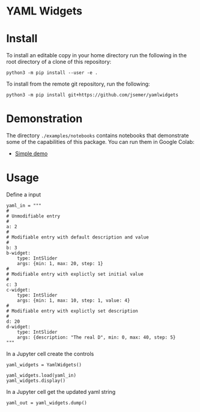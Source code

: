 YAML Widgets
============

Install
=======

To install an editable copy in your home directory run the following
in the root directory of a clone of this repository:

```console
python3 -m pip install --user -e .
```
To install from the remote git repository, run the following:

```console
python3 -m pip install git+https://github.com/jsemer/yamlwidgets
```

Demonstration
==============

The directory `./examples/notebooks` contains notebooks that demonstrate some
of the capabilities of this package. You can run them in Google Colab:

- [Simple demo](https://colab.research.google.com/github/jsemer/yamlwidgets/blob/master/examples/notebooks/yaml-widgets.ipynb)

Usage
=======

Define a input

```
yaml_in = """
#
# Unmodifiable entry
#
a: 2
#
# Modifiable entry with default description and value
#
b: 3
b-widget:
    type: IntSlider
    args: {min: 1, max: 20, step: 1}
#
# Modifiable entry with explictly set initial value
#
c: 3
c-widget:
    type: IntSlider
    args: {min: 1, max: 10, step: 1, value: 4}
#
# Modifiable entry with explictly set description
#
d: 20
d-widget:
    type: IntSlider
    args: {description: "The real D", min: 0, max: 40, step: 5}
"""
```

In a Jupyter cell create the controls

```
yaml_widgets = YamlWidgets()

yaml_widgets.load(yaml_in)
yaml_widgets.display()

```

In a Jupyter cell get the updated yaml string

```
yaml_out = yaml_widgets.dump()

```

